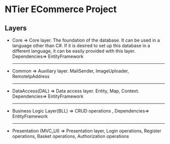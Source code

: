 # NTier ECommerce Project

## Layers
* Core => Core layer. The foundation of the database. It can be used in a language other than C#. If it is desired to set up this database in a different language, it can be easily provided with this layer. Dependencies=> EntityFramework <hr/>
* Common => Auxiliary layer. MailSender, ImageUploader, RemoteIpAddress <hr/>
* DataAccess(DAL) => Data access layer. Entity, Map, Context. Dependencies=> EntityFramework <hr/>
* Business Logic Layer(BLL) => CRUD operations , Dependencies=> EntityFramework <hr/>
* Presentation (MVC_UI) => Presentation layer, Login operations, Register operations, Basket operations, Authorization operations
